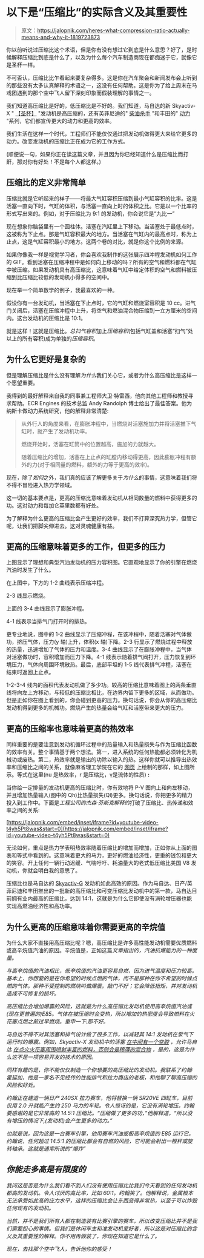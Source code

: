 # 以下是“压缩比”的实际含义及其重要性

> 原文：<https://jalopnik.com/heres-what-compression-ratio-actually-means-and-why-it-1819723873>

你以前听说过压缩比这个术语，但是你有没有想过它到底是什么意思？好了，是时候解释压缩比到底是什么了，以及为什么每个汽车制造商现在都痴迷于它，就像它是圣杯一样。



不可否认，压缩比比乍看起来要复杂得多。这是你在汽车聚会和新闻发布会上听到的那些没有太多认真解释的术语之一，这没有任何帮助。这是你为了给上周末在马戏团遇到的那个空中飞人留下深刻印象而假装理解的事情之一。

我们知道高压缩比是好的，低压缩比是不好的。我们知道，马自达的新 Skyactiv-X " [【圣杯】](https://jalopnik.com/be-amazed-by-this-video-showing-the-inner-workings-of-m-1819890045) "发动机是高压缩的，还有英菲尼迪的" [柴油杀手](https://jalopnik.com/infinitis-diesel-slaying-variable-compression-engine-is-1787287147) "和丰田的" [动力](https://jalopnik.com/heres-how-toyotas-new-dynamic-force-engine-is-engineere-1824090404) "系列，它们都宣传更大的动力和更高的效率。

我们生活在这样一个时代，工程师们不能仅仅通过把发动机做得更大来给它更多的动力。改变发动机的压缩比正在成为它的工作方式。

(顺便说一句，如果你正在读这篇文章，并且因为你已经知道什么是压缩比而打鼾，那对你有好处！不是每个人都这样。)

## 压缩比的定义非常简单

压缩比就是它听起来的样子——将最大气缸容积压缩到最小气缸容积的比率。这是活塞一直向下时，气缸的体积，与活塞一直向上时的体积之比。它是以一个比率的形式写出来的。例如，对于压缩比为 9:1 的发动机，你会说它是“九比一”

现在想象你脑袋里有一个圆柱体。活塞在汽缸里上下移动。当活塞处于最低点时，这被称为下止点。那是气缸容积最大的地方。当活塞在气缸内的最高点时，称为上止点，这是气缸容积最小的地方。这两个卷的对比，就是你这个比例的来源。

如果你像我一样是视觉学习者，你会喜欢我制作的这张展示四冲程发动机如何工作的 GIF。看到活塞在压缩冲程中是如何向上移动的吗？所有的空气和燃料都在气缸中被压缩。如果发动机具有高压缩比，这意味着气缸中给定体积的空气和燃料被压缩到比压缩比较低的发动机小得多的空间中。

现在举一个简单数学的例子，我最喜欢的一种。

假设你有一台发动机，当活塞在下止点时，它的气缸和燃烧室容积是 10 cc。进气门关闭后，活塞在压缩冲程中上升，将空气和燃油混合物压缩到一立方厘米的空间内。这台发动机的压缩比是 10:1。

就是这样！这就是压缩比。*总扫气容积*加上*压缩容积*(包括气缸盖和活塞“扫气”处以上的所有容积)成为单独的*压缩容积*。

## 为什么它更好是复杂的

但是理解压缩比是什么没有理解*为什么*我们关心它，或者为什么高压缩比是这样一个愿望重要。

我得到的最好解释来自我的同事兼工程师大卫·特雷西，他向其他工程师和教授寻求帮助。ECR Engines 的技术总监 Andy Randolph 博士给出了最佳答案。他为纳斯卡做动力系统研究，他的解释非常清楚:

> 从外行人的角度来看，在膨胀冲程中，当燃烧对活塞施加力并将活塞推下气缸时，就产生了发动机功率。
> 
> 燃烧开始时，活塞在缸筒中的位置越高，施加的力就越大。
> 
> 随着压缩比的增加，活塞在上止点的缸膛内移动得更高，因此膨胀冲程有额外的力(对于相同量的燃料，额外的力等于更高的效率)。

现在，除了*如何*之外，我们真的应该了解更多关于*为什么*的事情，这意味着我们将不得不冒险进入热力学领域。

这一切的基本要点是，更高的压缩比意味着发动机从相同数量的燃料中获得更多的功。这对动力和每加仑英里数都有好处。

为了解释为什么更高的压缩比会产生更好的效率，我们不打算深究热力学，但管它呢，让我们把脚尖伸进去。这对灵魂健康有益。

## 更高的压缩意味着更多的工作，但更多的压力

上图显示了理想和典型汽油发动机的压力容积图。它直观地显示了你的引擎在燃烧汽油时发生了什么。

在上图中，下方的 1-2 曲线表示压缩冲程。

2-3 线显示燃烧。

上面的 3-4 曲线显示了膨胀冲程。

4-1 线表示当排气门打开时的排热。

更专业地说，图中的 1-2 曲线显示了压缩冲程，在该冲程中，随着活塞对气体做功，挤压气体，压力(y 轴)上升，体积(x 轴)下降。2-3 行显示了燃烧过程中释放的热量，迅速增加了气体的压力和温度。3-4 曲线显示了在膨胀冲程中，当气体对活塞做功时，容积增加而压力下降。4-1 线表示随着排气阀打开，压力恢复到环境压力，气体向周围环境散热。最后，底部平坦的 1-5 线代表排气冲程，活塞在结束时返回上止点。

1-2-3-4 线内的面积代表发动机做了多少功。较高的压缩比意味着图上的两条垂直线将向左上方移动，与较低的压缩比相比，在边界内留下更多的区域，从而做功。但是正如你在图上看到的，你会碰到更高的压力。换句话说，你会从你的高压缩比发动机得到更多的机械功。燃烧产生的热量会给气缸和活塞带来更大的压力。

## 更高的压缩率也意味着更高的热效率

同样重要的是要注意到发动机循环过程中的热量输入和热量损失与作为压缩比函数的效率有关。整个事情基于两个想法。第一，进入系统的任何热能都必须转化为机械功或废热。第二，热效率就是输出的功除以输入的热。这样你就可以推导出热效率和压缩比之间的关系，就像麻省理工学院在它的 [网页](http://web.mit.edu/16.unified/www/SPRING/propulsion/notes/node25.html) 上绘制的那样，如上图所示。等式在这里(nu 是热效率，r 是压缩比，γ是流体的性质) **:**

当你给一定排量的发动机更高的压缩比时，你有效地将 P-V 图向上和向左移动，并且增加热量输入(图中的 Qh)比热量损失(Ql)更多。换句话说，你把更多的精力投入到工作中。下面是*工程公司的杰森·芬斯克解释的*打破了压缩比、热传递和效率之间的关系:

 [https://jalopnik.com/embed/inset/iframe?id=youtube-video-t4yh5Pt8was&start=0](https://jalopnik.com/embed/inset/iframe?id=youtube-video-t4yh5Pt8was&start=0) 

无论如何，重点是热力学表明热效率随着压缩比的增加而增加，正如你从上面的图表和等式中看到的。这意味着更大的马力，更好的燃油经济性，更重的钱包和更大的笑容。开上任何一辆行动迟缓、气喘吁吁、耗油量大的老式低压缩比美国 V8 发动机，你就会明白我的意思了。

压缩比也是马自达的 [Skyactiv-G](http://www.mazda.com/en/innovation/technology/skyactiv/skyactiv-g/) 发动机如此高效的原因。作为马自达、日产/英菲尼迪和丰田推出的一批新的高压缩比和可变压缩比发动机中的第一款，马自达目前拥有业内最高的压缩比，达到 14:1，这就是为什么它即使没有涡轮增压器也能实现高燃油经济性和高功率。

## 为什么更高的压缩意味着你需要更高的辛烷值

为什么大家不直接用高压缩比呢？嗯，高压缩比是许多高性能发动机需要优质燃料或高辛烷值汽油的原因。辛烷值是，正如这篇[](https://auto.howstuffworks.com/compression-ratio-octane-ratings1.htm)*文章指出的，汽油抗爆能力的一种度量。*

*与高辛烷值的汽油相比，低辛烷值的汽油更容易自燃，因为进气温度和压力较高。基本上，你想要的是在你希望的时候点燃的气体，而不是那种在你不希望的时候点燃的气体。那种不受控制的燃烧叫做爆震。敲门不好；它会降低扭矩，并对发动机造成不可修复的损坏。*

*高压缩比会增加爆震的风险，这就是为什么高压缩比发动机使用高辛烷值汽油或(现在更普遍的)E85。气体在被压缩时会变热，所以增加的热密度会导致燃料在火花塞点燃之前过早燃烧。重申一下:那不好。* 

*马自达不得不对其活塞和排气设计做了很多工作，以减轻其 14:1 发动机在泵气下运行时的爆震。例如，Skyactiv-X 发动机中的活塞 [在中间有一个空腔](http://www.mazda.com/en/innovation/technology/skyactiv/skyactiv-g/) ，允许马自达 [在点火火花塞周围喷射丰富的燃料，否则会是稀薄的混合物](https://jalopnik.com/be-amazed-by-this-video-showing-the-inner-workings-of-m-1819890045) ，是的，这是为什么这不是一项容易开发的技术的原因。*

*同样有趣的是，你不能仅仅制造一个你想要的高压缩比的发动机。我联系了约翰·霍延加，他是一家名不见经传的性能排气和拉力商店的老板，和他聊了聊高压缩的风险和好处。*

*约翰正在建造一辆日产 240SX 拉力赛车，他将替换一辆 SR20VE 四缸车，目前仅用 2.0 升就能产生约 250 马力的车轮。令人惊讶的是，它没有涡轮增压。约翰要感谢的是它非常高的 14.5:1 压缩比。“压缩做了更多的功，”他解释道，“所以没有增压的情况下,(发动机)会产生更多的动力。”*

*也就是说，因为这是一台赛车引擎，他用赛车汽油或极高辛烷值的 E85 运行它。约翰说，任何超过 14.5:1 的压缩比都会有自燃的风险，它可能会射出一根杆或旋转轴承。这就是通常所说的“爆炸”*

## *你能走多高是有限度的*

*我问这是否是为什么我们看不到人们没有使用压缩比比我们今天看到的任何发动机都高的发动机。令人讨厌的高比率，比如 60:1。约翰笑了。他解释说，金属根本无法承受如此高的应力水平，这样的压缩比会让东西变得非常热，以至于可以炸毁任何现有的发动机。*

*当然，并不是我们所有人都在制造装有比赛引擎的赛车，所以改变压缩比并不是我们需要担心的事情。但我们是休闲车主和准发动机爱好者，所以这是对压缩比的含义及其重要性的解释。你不用再假装了，你现在知道它是什么了。*

*现在，去找那个空中飞人，告诉他你的感受！*